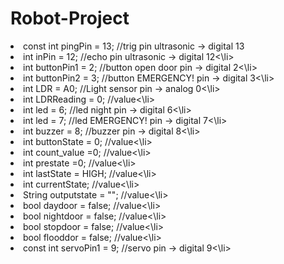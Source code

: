 # Robot-Project

<li>const int pingPin = 13;    //trig pin ultrasonic -> digital 13
<li>int inPin = 12;            //echo pin ultrasonic -> digital 12<\li>
<li>int buttonPin1 = 2;        //button open door pin -> digital 2<\li>
<li>int buttonPin2 = 3;        //button EMERGENCY! pin -> digital 3<\li>
<li>int LDR = A0;              //Light sensor pin -> analog 0<\li>
<li>int LDRReading = 0;              //value<\li>
<li>int led = 6;               //led night pin -> digital 6<\li>
<li>int led = 7;               //led EMERGENCY! pin -> digital 7<\li>
<li>int buzzer = 8;            //buzzer pin -> digital 8<\li>
<li>int buttonState = 0;             //value<\li>
<li>int count_value =0;              //value<\li>
<li>int prestate =0;                 //value<\li>
<li>int lastState = HIGH;            //value<\li>
<li>int currentState;                //value<\li>
<li>String outputstate = "";         //value<\li>
<li>bool daydoor = false;            //value<\li>
<li>bool nightdoor = false;          //value<\li>
<li>bool stopdoor = false;           //value<\li>
<li>bool flooddor = false;           //value<\li>
<li>const int servoPin1 = 9;   //servo pin -> digital 9<\li>
